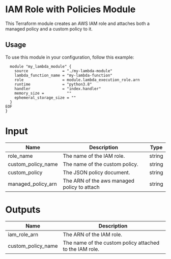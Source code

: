 # IAM Role with Policies Module

This Terraform module creates an AWS IAM role and attaches both a managed policy and a custom policy to it.

## Usage

To use this module in your configuration, follow this example:

```hcl
  module "my_lambda_module" {
    source               = "./my-lambda-module"
    lambda_function_name = "my-lambda-function"
    role                 = module.lambda_execution_role.arn
    runtime              = "python3.8"
    handler              = "index.handler"
    memory_size =          ""
    ephemeral_storage_size = ""
  }
EOF
}
```

# Input

| Name | Description | Type |
|----------|----------|----------|
| role_name | The name of the IAM role. | string |
| custom_policy_name | The name of the custom policy. | string |
| custom_policy | The JSON policy document. | string |
| managed_policy_arn | The ARN of the aws managed policy to attach | string | 

# Outputs

| Name | Description |
|----------|----------|
| iam_role_arn | The ARN of the IAM role. |
| custom_policy_name | The name of the custom policy attached to the IAM role. |
